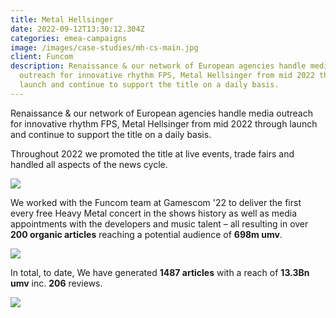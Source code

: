 ```yaml
---
title: Metal Hellsinger
date: 2022-09-12T13:30:12.304Z
categories: emea-campaigns
image: /images/case-studies/mh-cs-main.jpg
client: Funcom
description: Renaissance & our network of European agencies handle media
  outreach for innovative rhythm FPS, Metal Hellsinger from mid 2022 through
  launch and continue to support the title on a daily basis.
---
```

Renaissance & our network of European agencies handle media outreach for innovative rhythm FPS, Metal Hellsinger from mid 2022 through launch and continue to support the title on a daily basis.

Throughout 2022 we promoted the title at live events, trade fairs and handled all aspects of the news cycle.

![](/images/uploads/mh-cs1.png)



We worked with the Funcom team at Gamescom '22 to deliver the first every free Heavy Metal concert in the shows history as well as media appointments with the developers and music talent – all resulting in over **200 organic articles** reaching a potential audience of **698m umv**.

![](/images/uploads/mh-cs3.png)



In total, to date, We have generated **1487 articles** with a reach of **13.3Bn umv** inc. **206** reviews.

![](/images/uploads/mh-cs2.png)
